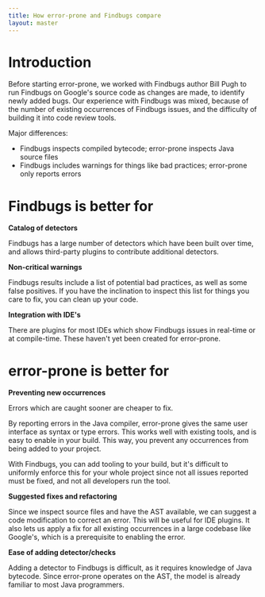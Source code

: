 ```yaml
---
title: How error-prone and Findbugs compare
layout: master
---
```


# Introduction

Before starting error-prone, we worked with Findbugs author Bill Pugh to run Findbugs on Google's source code as changes are made, to identify newly added bugs. Our experience with Findbugs was mixed, because of the number of existing occurrences of Findbugs issues, and the difficulty of building it into code review tools.

Major differences:

* Findbugs inspects compiled bytecode; error-prone inspects Java source files
* Findbugs includes warnings for things like bad practices; error-prone only reports errors

# Findbugs is better for

**Catalog of detectors**

Findbugs has a large number of detectors which have been built over time, and allows third-party plugins to contribute additional detectors.

**Non-critical warnings**

Findbugs results include a list of potential bad practices, as well as some false positives. If you have the inclination to inspect this list for things you care to fix, you can clean up your code.

**Integration with IDE's**

There are plugins for most IDEs which show Findbugs issues in real-time or at compile-time. These haven't yet been created for error-prone.

# error-prone is better for

**Preventing new occurrences**

Errors which are caught sooner are cheaper to fix.

By reporting errors in the Java compiler, error-prone gives the same user interface as syntax or type errors. This works well with existing tools, and is easy to enable in your build. This way, you prevent any occurrences from being added to your project.

With Findbugs, you can add tooling to your build, but it's difficult to uniformly enforce this for your whole project since not all issues reported must be fixed, and not all developers run the tool.

**Suggested fixes and refactoring**

Since we inspect source files and have the AST available, we can suggest a code modification to correct an error. This will be useful for IDE plugins. It also lets us apply a fix for all existing occurrences in a large codebase like Google's, which is a prerequisite to enabling the error.

**Ease of adding detector/checks**

Adding a detector to Findbugs is difficult, as it requires knowledge of Java bytecode. Since error-prone operates on the AST, the model is already familiar to most Java programmers.